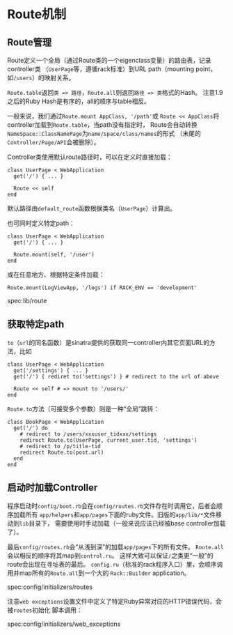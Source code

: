 # Route机制

## Route管理

Route定义一个全局（通过Route类的一个eigenclass变量）的路由表，记录controller类
（`UserPage`等，遵循rack标准）到URL path（mounting point，如`/users`）的映射关系。

`Route.table`返回`类 => 路径`，`Route.all`则返回`路径 => 类`格式的Hash。
注意1.9之后的Ruby Hash是有序的，all的顺序与table相反。

一般来说，我们通过`Route.mount AppClass, '/path'`或
`Route << AppClass`将controller加载到`Route.table`，当path没有指定时，
Route会自动转换`NameSpace::ClassNamePage`为`name/space/class/names`的形式
（末尾的`Controller/Page/API`会被删除）。

Controller类使用默认route路径时，可以在定义时直接加载：

    class UserPage < WebApplication
      get('/') { ... }

      Route << self
    end


默认路径由`default_route`函数根据类名（`UserPage`）计算出。

也可同时定义特定path：

    class UserPage < WebApplication
      get('/') { ... }

      Route.mount(self, '/user')
    end

或在任意地方、根据特定条件加载：

    Route.mount(LogViewApp, '/logs') if RACK_ENV == 'development'

spec:lib/route

## 获取特定path

`to`（`url`的同名函数）是sinatra提供的获取同一controller内其它页面URL的方法，比如

    class UserPage < WebApplication
      get('/settings') { ... }
      get('/') { rediret to('settings') } # redirect to the url of above

      Route << self # => mount to '/users/'
    end

`Route.to`方法（可接受多个参数）则是一种“全局”跳转：

    class BookPage < WebApplication
      get('/') do
        # redirect to /users/xxxuser_tidxxx/settings
        redirect Route.to(UserPage, current_user.tid, 'settings')
        # redirect to /p/title-tid
        redirect Route.to(post.url)
      end
    end

## 启动时加载Controller

程序启动时`config/boot.rb`会在`config/routes.rb`文件存在时调用它，后者会顺序加载所有
`app/helpers`和`app/pages`下面的ruby文件。旧版的`app/lib/*`文件移动到`lib`目录下，
需要使用时手动加载（一般来说应该已经被base controller加载了）。

最后`config/routes.rb`会“从浅到深”的加载`app/pages`下的所有文件。
`Route.all`会以相反的顺序将其map到`control.ru`。
这样大致可以保证`/`之类更“一般”的route会出现在寻址表的最后。
`config.ru`（标准的rack程序入口）里，会顺序调用并map所有的`Route.all`到一个大的
`Rack::Builder` application。

spec:config/initializers/routes

注意`web exceptions`设置文件中定义了特定Ruby异常对应的HTTP错误代码，会被`routes`初始化
脚本调用：

spec:config/initializers/web_exceptions
